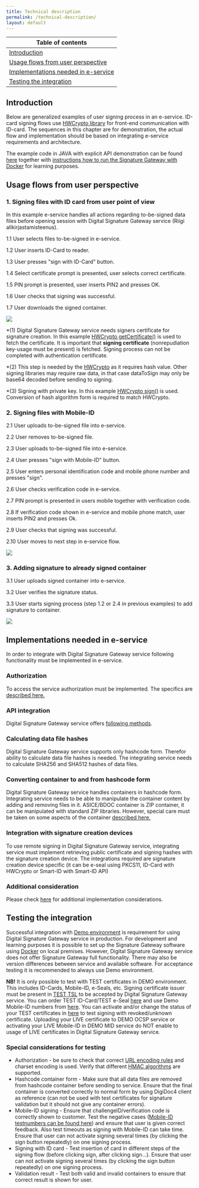 ```yaml
---
title: Technical description
permalink: /technical-description/
layout: default
---
```

| Table of contents |
|-------------------|
|[Introduction](#introduction)|
|[Usage flows from user perspective](#usage-flows-from-user-perspective)|
|[Implementations needed in e-service](#implementations-needed-in-e-service)|
|[Testing the integration](#testing-the-integration)|

## Introduction

Below are generalized examples of user signing process in an e-service. ID-card signing flows use [HWCrypto library](https://github.com/hwcrypto/hwcrypto.js) for
front-end communication with ID-card. The sequences in this chapter are for demonstration, the actual flow and implementation should be based on integrating e-service
requirements and architecture.

The example code in JAVA with explicit API demonstration can be found [here](https://github.com/open-eid/SiGa/tree/master/siga-sample-application) together with [instructions how to run the Signature Gateway with Docker](https://github.com/open-eid/SiGa#running-siga-with-docker) for learning purposes.

## Usage flows from user perspective

### 1. Signing files with ID card from user point of view

In this example e-service handles all actions regarding to-be-signed data files before opening session with Digital Signature Gateway service (Riigi allkirjastamisteenus).

1.1 User selects files to-be-signed in e-service.

1.2 User inserts ID-Card to reader.

1.3 User presses "sign with ID-Card" button.

1.4 Select certificate prompt is presented, user selects correct certificate.

1.5 PIN prompt is presented, user inserts PIN2 and presses OK.

1.6 User checks that signing was successful.

1.7 User downloads the signed container.

![](../img/ID_card_flow.png)

*(1) Digital Signature Gateway service needs signers certificate for signature creation. In this example [HWCrypto getCertificate()](https://github.com/hwcrypto/hwcrypto.js/wiki/APIv2#getcertificate) is used to fetch the certificate.
It is important that **signing certificate** (nonrepudiation key-usage must be present) is fetched. Signing process can not be completed with authentication certificate. 

*(2) This step is needed by the [HWCrypto](https://github.com/hwcrypto/hwcrypto.js/wiki/APIv2#sign) as it requires hash value. Other signing libraries may require raw data, in that case dataToSign may only be base64 decoded
before sending to signing.

*(3) Signing with private key. In this example [HWCrypto sign()](https://github.com/hwcrypto/hwcrypto.js/wiki/APIv2#sign) is used. Conversion of hash algorithm form is required to match HWCrypto. 


### 2. Signing files with Mobile-ID

2.1 User uploads to-be-signed file into e-service.

2.2 User removes to-be-signed file.

2.3 User uploads to-be-signed file into e-service.

2.4 User presses "sign with Mobile-ID" button.

2.5 User enters personal identification code and mobile phone number and presses "sign".

2.6 User checks verification code in e-service.

2.7 PIN prompt is presented in users mobile together with verification code.

2.8 If verification code shown in e-service and mobile phone match, user inserts PIN2 and presses Ok.

2.9 User checks that signing was successful.

2.10 User moves to next step in e-service flow.

![](../img/MID_flow.png)


### 3. Adding signature to already signed container

3.1 User uploads signed container into e-service.

3.2 User verifies the signature status.

3.3 User starts signing process (step 1.2 or 2.4 in previous examples) to add signature to container.

![](../img/Add_signature_flow.png)

## Implementations needed in e-service

In order to integrate with Digital Signature Gateway service following functionality must be implemented in e-service.

### Authorization

To access the service authorization must be implemented. The specifics are [described here.](https://github.com/open-eid/SiGa/wiki/Authorization)

### API integration

Digital Signature Gateway service offers [following methods](https://open-eid.github.io/allkirjastamisteenus/json-technical-description/#hashcode-api-description).

### Calculating data file hashes

Digital Signature Gateway service supports only hashcode form. Therefor ability to calculate data file hashes is needed. The integrating service needs to calculate SHA256 and SHA512 hashes of data files.

### Converting container to and from hashcode form

Digital Signature Gateway service handles containers in hashcode form. Integrating service needs to be able to manipulate the container content by adding and removing files in it. ASICE/BDOC container is 
ZIP container, it can be manipulated with standard ZIP libraries. However, special care must be taken on some aspects of the container [described here.](https://github.com/open-eid/SiGa/wiki/Hashcode-container-form)

### Integration with signature creation devices

To use remote signing in Digital Signature Gateway service, integrating service must implement retrieving public certificate and signing hashes with the signature creation device. 
The integrations required are signature creation device specific (it can be e-seal using PKCS11, ID-Card with HWCrypto or Smart-ID with Smart-ID API) 

### Additional consideration

Please check [here](https://github.com/open-eid/SiGa/wiki/Best-practices) for additional implementation considerations.

## Testing the integration

Successful integration with [Demo environment](https://www.ria.ee/et/riigi-infosusteem/eid/partnerile.html#allkirjastamisteenus) is requirement for using Digital Signature Gateway service in production.
For development and learning purposes it is possible to set up the Signature Gateway software using [Docker](https://github.com/open-eid/SiGa#running-siga-with-docker) on local premises.
However, Digital Signature Gateway service does not offer Signature Gateway full functionality. There may also be version differences between service and available software. 
For acceptance testing it is recommended to always use Demo environment.

**NB!** It is only possible to test with TEST certificates in DEMO environment. This includes ID-Cards, Mobile-ID, e-Seals, etc. Signing certificate issuer must be present in [TEST TSL](https://github.com/open-eid/test-TL/blob/master/EE_T.xml) to be accepted by 
Digital Signature Gateway service. You can order TEST ID-Card/TEST e-Seal [here](https://www.skidsolutions.eu/en/services/testcard/) and use Demo Mobile-ID numbers from [here](https://github.com/SK-EID/dds-documentation/wiki/Test-number-for-automated-testing-in-DEMO).
You can activate and/or change the status of your TEST certificates in [here](https://demo.sk.ee/upload_cert/) to test signing with revoked/unknown certificate.
Uploading your LIVE certificate to DEMO OCSP service or activating your LIVE Mobile-ID in DEMO MID service do NOT enable to usage of LIVE certificates in Digital Signature Gateway service. 

### Special considerations for testing

* Authorization - be sure to check that correct [URL encoding rules](https://github.com/open-eid/SiGa/wiki/Authorization#url-encoding-rules) and charset encoding is used. Verify that different [HMAC algorithms](https://github.com/open-eid/SiGa/wiki/Authorization#headers) are supported.
* Hashcode container form - Make sure that all data files are removed from hashcode container before sending to service. Ensure that the final container is converted correctly to normal form by using DigiDoc4 client as reference (can not be used with test certificates for signature validation but it should not give any container errors).
* Mobile-ID signing - Ensure that challengeID/verification code is correctly shown to customer. Test the negative cases ([Mobile-ID testnumbers can be found here](https://github.com/SK-EID/MID/wiki/Test-number-for-automated-testing-in-DEMO)) and ensure that user is given correct feedback. Also test timeouts as signing with Mobile-ID can take time. Ensure that user can not activate signing several times (by clicking the sign button repeatedly) on one signing process.
* Signing with ID card - Test insertion of card in different steps of the signing flow (before clicking sign, after clicking sign...). Ensure that user can not activate signing several times (by clicking the sign button repeatedly) on one signing process.
* Validation result - Test both valid and invalid containers to ensure that correct result is shown for user.